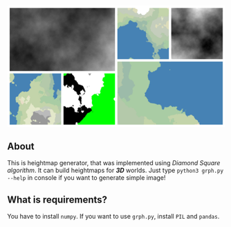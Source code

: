 ![Collage](images/collage.jpg)

## About ##

This is heightmap generator, that was implemented using *Diamond Square algorithm*. It can build heightmaps for ***3D*** worlds. Just type `python3 grph.py --help` in console if you want to generate simple image!

## What is requirements? ##

You have to install `numpy`. If you want to use `grph.py`, install `PIL` and `pandas`.
